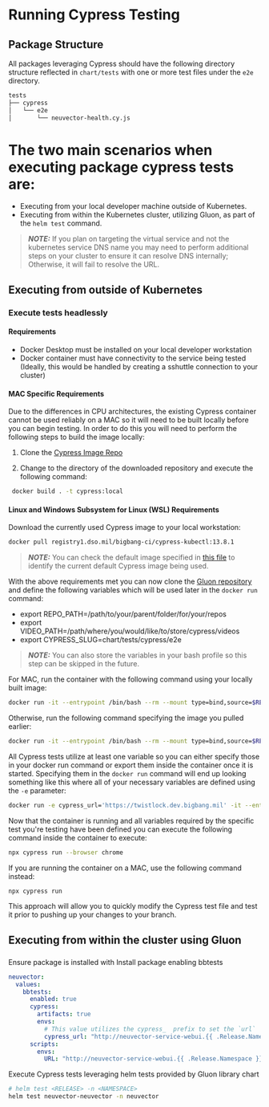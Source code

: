 # Running Cypress Testing

## Package Structure

All packages leveraging Cypress should have the following directory structure reflected in `chart/tests` with one or more test files under the `e2e` directory. 

```bash
tests
├── cypress
│   └── e2e
│       └── neuvector-health.cy.js
```

# The two main scenarios when executing package cypress tests are:
* Executing from your local developer machine outside of Kubernetes.
* Executing from within the Kubernetes cluster, utilizing Gluon, as part of the `helm test` command.

> **_NOTE:_** If you plan on targeting the virtual service and not the kubernetes service DNS name you may need to perform additional steps on your cluster to ensure it can resolve DNS internally; Otherwise, it will fail to resolve the URL. 

## Executing from outside of Kubernetes

### Execute tests headlessly

#### Requirements
* Docker Desktop must be installed on your local developer workstation
* Docker container must have connectivity to the service being tested (Ideally, this would be handled by creating a sshuttle connection to your cluster)

#### MAC Specific Requirements

Due to the differences in CPU architectures, the existing Cypress container cannot be used reliably on a MAC so it will need to be built locally before you can begin testing.  In order to do this you will need to perform the following steps to build the image locally:

1. Clone the [Cypress Image Repo](https://repo1.dso.mil/big-bang/pipeline-templates/big-bang-dockerfiles/cypress)

2. Change to the directory of the downloaded repository and execute the following command:

```bash
 docker build . -t cypress:local
```

#### Linux and Windows Subsystem for Linux (WSL) Requirements

Download the currently used Cypress image to your local workstation:

```bash
docker pull registry1.dso.mil/bigbang-ci/cypress-kubectl:13.8.1
```

> **_NOTE:_** You can check the default image specified in [this file](https://repo1.dso.mil/big-bang/product/packages/gluon/-/blob/master/chart/templates/bb-tests/_cypressrunner.yaml?ref_type=heads) to identify the current default Cypress image being used.

With the above requirements met you can now clone the [Gluon repository](https://repo1.dso.mil/big-bang/product/packages/gluon) and define the following variables which will be used later in the `docker run` command:

* export REPO_PATH=/path/to/your/parent/folder/for/your/repos
* export VIDEO_PATH=/path/where/you/would/like/to/store/cypress/videos
* export CYPRESS_SLUG=chart/tests/cypress/e2e

> **_NOTE:_** You can also store the variables in your bash profile so this step can be skipped in the future.

For MAC, run the container with the following command using your locally built image:

```bash
docker run -it --entrypoint /bin/bash --rm --mount type=bind,source=$REPO_PATH/{ReplaceWithPackageBeingTested}/$CYPRESS_SLUG,target=/test/cypress/e2e --mount type=bind,source=$REPO_PATH/gluon/common,target=/test/cypress/common --mount type=bind,source=$VIDEO_PATH,target=/test/cypress/videos --name cypress cypress:local

```

Otherwise, run the following command specifying the image you pulled earlier:

```bash
docker run -it --entrypoint /bin/bash --rm --mount type=bind,source=$REPO_PATH/{ReplaceWithPackageBeingTested}/$CYPRESS_SLUG=/test/cypress/e2e --mount type=bind,source=$REPO_PATH/gluon/common,target=/test/cypress/common --mount type=bind,source=$VIDEO_PATH,target=/test/cypress/videos --name cypress registry1.dso.mil/bigbang-ci/cypress-kubectl:13.8.1
```

All Cypress tests utilize at least one variable so you can either specify those in your docker run command or export them inside the container once it is started.  Specifying them in the `docker run` command will end up looking something like this where all of your necessary variables are defined using the `-e` parameter:

```bash
docker run -e cypress_url='https://twistlock.dev.bigbang.mil' -it --entrypoint /bin/bash --rm --mount type=bind,source=$REPO_PATH/{ReplaceWithPackageBeingTested}/$CYPRESS_SLUG=/test/cypress/e2e --mount type=bind,source=$REPO_PATH/gluon/common,target=/test/cypress/common --mount type=bind,source=$VIDEO_PATH,target=/test/cypress/videos --name cypress cypress:local
```

Now that the container is running and all variables required by the specific test you're testing have been defined you can execute the following command inside the container to execute:

```bash
npx cypress run --browser chrome
```

If you are running the container on a MAC, use the following command instead:

```bash
npx cypress run
```

This approach will allow you to quickly modify the Cypress test file and test it prior to pushing up your changes to your branch.

## Executing from within the cluster using Gluon

### 
Ensure package is installed with Install package enabling bbtests
```yaml
neuvector:
  values:
    bbtests:
      enabled: true
      cypress:
        artifacts: true
        envs:
          # This value utilizes the cypress_  prefix to set the `url`
          cypress_url: "http://neuvector-service-webui.{{ .Release.Namespace }}.svc.cluster.local:8443"
      scripts:
        envs:
          URL: "http://neuvector-service-webui.{{ .Release.Namespace }}.svc.cluster.local:8443"
```

Execute Cypress tests leveraging helm tests provided by Gluon library chart
```bash
# helm test <RELEASE> -n <NAMESPACE>
helm test neuvector-neuvector -n neuvector
```

